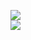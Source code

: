 [![](https://img.shields.io/badge/Made%20With-Github%20Spray-lightgrey.svg?style=for-the-badge&logo=github)](https://github.com/Annihil/github-spray#1705)  
[![](https://i.imgur.com/2DrTn0Z.gif)](https://github.com/Annihil/github-spray)